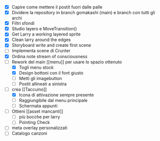 

- [x] Capire come mettere il postit fuori dalle palle
- [x] Dividere la repository in branch gomakashi (main) e branch con tutti gli archi
- [x] Filtri sfondi
- [x] Studio layers e MoveTransition()
- [x] Get Larry a working layered sprite
- [x] Clean larry around the edges
- [x] Storyboard write and create first scene
- [ ] Implementa scene di Crunter
- [x] Ordina note stream of consciousness
- [ ] Rework del main [[menu]] per usare lo spazio ottenuto
	- [x] Togli menu stock
	- [x] Design bottoni con il font giusto
	- [ ] Metti gli imagebutton
	- [ ] Postit allineati a sinistra
- [ ] crea [[Taccuino]]
	- [x] Icona di attivazione sempre presente
	- [ ] Raggiungibile dal menu principale
	- [ ] Schermata appunti
- [ ] Ottieni [[asset mancanti]]
	- [ ] più bocche per larry
	- [ ] Pointing Check
- [ ] meta overlay personalizzati
- [ ] Catalogo canzoni
